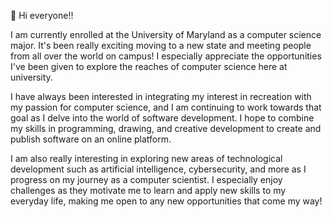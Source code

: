 
👋 Hi everyone!!

I am currently enrolled at the University of Maryland as a computer science major. It's been really exciting moving to a new state and meeting people from all over the world on campus! I especially appreciate the opportunities I've been given to explore the reaches of computer science here at university.

I have always been interested in integrating my interest in recreation with my passion for computer science, and I am continuing to work towards that goal as I delve into the world of software development. I hope to combine my skills in programming, drawing, and creative development to create and publish software on an online platform.

I am also really interesting in exploring new areas of technological development such as artificial intelligence, cybersecurity, and more as I progress on my journey as a computer scientist. I especially enjoy challenges as they motivate me to learn and apply new skills to my everyday life, making me open to any new opportunities that come my way!
